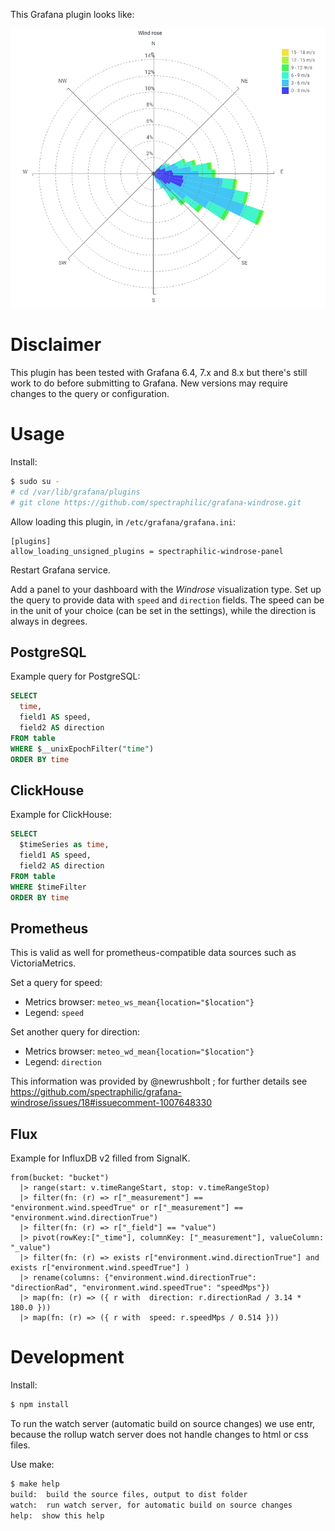 This Grafana plugin looks like:

![Image of Windrose Grafana plugin](windrose-light.png)


# Disclaimer

This plugin has been tested with Grafana 6.4, 7.x and 8.x but there's still
work to do before submitting to Grafana. New versions may require changes to
the query or configuration.

# Usage

Install:

```sh
$ sudo su -
# cd /var/lib/grafana/plugins
# git clone https://github.com/spectraphilic/grafana-windrose.git
```

Allow loading this plugin, in ``/etc/grafana/grafana.ini``:

```
[plugins]
allow_loading_unsigned_plugins = spectraphilic-windrose-panel
```

Restart Grafana service.

Add a panel to your dashboard with the *Windrose* visualization type. Set up the
query to provide data with `speed` and `direction` fields. The speed can be in
the unit of your choice (can be set in the settings), while the direction is
always in degrees.

## PostgreSQL

Example query for PostgreSQL:

```sql
SELECT
  time,
  field1 AS speed,
  field2 AS direction
FROM table
WHERE $__unixEpochFilter("time")
ORDER BY time
```

## ClickHouse

Example for ClickHouse:

```sql
SELECT
  $timeSeries as time,
  field1 AS speed,
  field2 AS direction
FROM table
WHERE $timeFilter
ORDER BY time
```

## Prometheus

This is valid as well for prometheus-compatible data sources such as
VictoriaMetrics.

Set a query for speed:

- Metrics browser: ``meteo_ws_mean{location="$location"}``
- Legend: ``speed``

Set another query for direction:

- Metrics browser: ``meteo_wd_mean{location="$location"}``
- Legend: ``direction``

This information was provided by @newrushbolt ; for further details see
https://github.com/spectraphilic/grafana-windrose/issues/18#issuecomment-1007648330

## Flux

Example for InfluxDB v2 filled from SignalK.

```
from(bucket: "bucket")
  |> range(start: v.timeRangeStart, stop: v.timeRangeStop)
  |> filter(fn: (r) => r["_measurement"] == "environment.wind.speedTrue" or r["_measurement"] == "environment.wind.directionTrue")
  |> filter(fn: (r) => r["_field"] == "value")
  |> pivot(rowKey:["_time"], columnKey: ["_measurement"], valueColumn: "_value")
  |> filter(fn: (r) => exists r["environment.wind.directionTrue"] and exists r["environment.wind.speedTrue"] )
  |> rename(columns: {"environment.wind.directionTrue": "directionRad", "environment.wind.speedTrue": "speedMps"})
  |> map(fn: (r) => ({ r with  direction: r.directionRad / 3.14 * 180.0 }))
  |> map(fn: (r) => ({ r with  speed: r.speedMps / 0.514 }))
```

# Development

Install:

```sh
$ npm install
```

To run the watch server (automatic build on source changes) we use entr,
because the rollup watch server does not handle changes to html or css files.

Use make:

```sh
$ make help
build:  build the source files, output to dist folder
watch:  run watch server, for automatic build on source changes
help:  show this help
```
